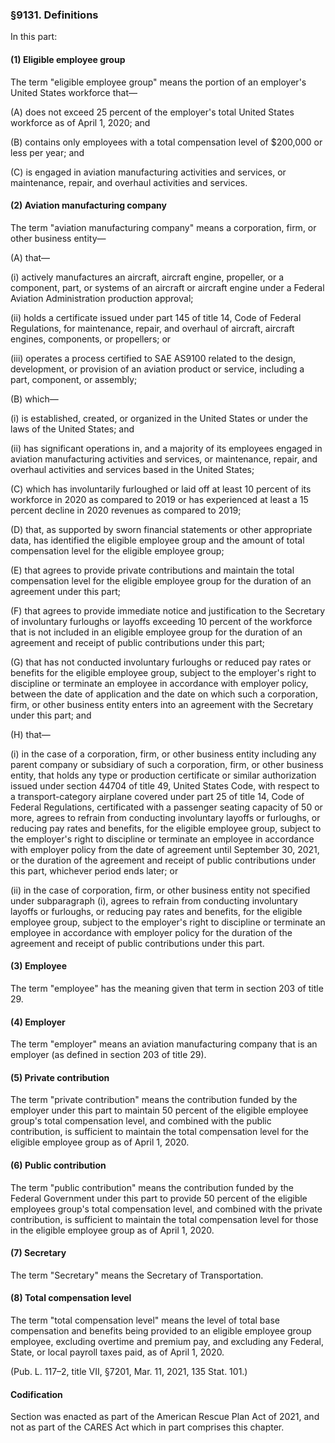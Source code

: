 ### §9131. Definitions ###

In this part:

#### (1) Eligible employee group ####

The term "eligible employee group" means the portion of an employer's United States workforce that—

(A) does not exceed 25 percent of the employer's total United States workforce as of April 1, 2020; and

(B) contains only employees with a total compensation level of $200,000 or less per year; and

(C) is engaged in aviation manufacturing activities and services, or maintenance, repair, and overhaul activities and services.

#### (2) Aviation manufacturing company ####

The term "aviation manufacturing company" means a corporation, firm, or other business entity—

(A) that—

(i) actively manufactures an aircraft, aircraft engine, propeller, or a component, part, or systems of an aircraft or aircraft engine under a Federal Aviation Administration production approval;

(ii) holds a certificate issued under part 145 of title 14, Code of Federal Regulations, for maintenance, repair, and overhaul of aircraft, aircraft engines, components, or propellers; or

(iii) operates a process certified to SAE AS9100 related to the design, development, or provision of an aviation product or service, including a part, component, or assembly;

(B) which—

(i) is established, created, or organized in the United States or under the laws of the United States; and

(ii) has significant operations in, and a majority of its employees engaged in aviation manufacturing activities and services, or maintenance, repair, and overhaul activities and services based in the United States;

(C) which has involuntarily furloughed or laid off at least 10 percent of its workforce in 2020 as compared to 2019 or has experienced at least a 15 percent decline in 2020 revenues as compared to 2019;

(D) that, as supported by sworn financial statements or other appropriate data, has identified the eligible employee group and the amount of total compensation level for the eligible employee group;

(E) that agrees to provide private contributions and maintain the total compensation level for the eligible employee group for the duration of an agreement under this part;

(F) that agrees to provide immediate notice and justification to the Secretary of involuntary furloughs or layoffs exceeding 10 percent of the workforce that is not included in an eligible employee group for the duration of an agreement and receipt of public contributions under this part;

(G) that has not conducted involuntary furloughs or reduced pay rates or benefits for the eligible employee group, subject to the employer's right to discipline or terminate an employee in accordance with employer policy, between the date of application and the date on which such a corporation, firm, or other business entity enters into an agreement with the Secretary under this part; and

(H) that—

(i) in the case of a corporation, firm, or other business entity including any parent company or subsidiary of such a corporation, firm, or other business entity, that holds any type or production certificate or similar authorization issued under section 44704 of title 49, United States Code, with respect to a transport-category airplane covered under part 25 of title 14, Code of Federal Regulations, certificated with a passenger seating capacity of 50 or more, agrees to refrain from conducting involuntary layoffs or furloughs, or reducing pay rates and benefits, for the eligible employee group, subject to the employer's right to discipline or terminate an employee in accordance with employer policy from the date of agreement until September 30, 2021, or the duration of the agreement and receipt of public contributions under this part, whichever period ends later; or

(ii) in the case of corporation, firm, or other business entity not specified under subparagraph (i), agrees to refrain from conducting involuntary layoffs or furloughs, or reducing pay rates and benefits, for the eligible employee group, subject to the employer's right to discipline or terminate an employee in accordance with employer policy for the duration of the agreement and receipt of public contributions under this part.

#### (3) Employee ####

The term "employee" has the meaning given that term in section 203 of title 29.

#### (4) Employer ####

The term "employer" means an aviation manufacturing company that is an employer (as defined in section 203 of title 29).

#### (5) Private contribution ####

The term "private contribution" means the contribution funded by the employer under this part to maintain 50 percent of the eligible employee group's total compensation level, and combined with the public contribution, is sufficient to maintain the total compensation level for the eligible employee group as of April 1, 2020.

#### (6) Public contribution ####

The term "public contribution" means the contribution funded by the Federal Government under this part to provide 50 percent of the eligible employees group's total compensation level, and combined with the private contribution, is sufficient to maintain the total compensation level for those in the eligible employee group as of April 1, 2020.

#### (7) Secretary ####

The term "Secretary" means the Secretary of Transportation.

#### (8) Total compensation level ####

The term "total compensation level" means the level of total base compensation and benefits being provided to an eligible employee group employee, excluding overtime and premium pay, and excluding any Federal, State, or local payroll taxes paid, as of April 1, 2020.

(Pub. L. 117–2, title VII, §7201, Mar. 11, 2021, 135 Stat. 101.)

#### Codification ####

Section was enacted as part of the American Rescue Plan Act of 2021, and not as part of the CARES Act which in part comprises this chapter.